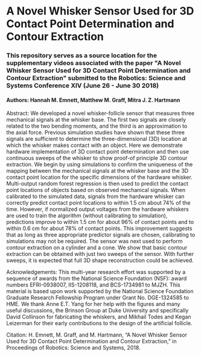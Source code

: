 # A Novel Whisker Sensor Used for 3D Contact Point Determination and Contour Extraction
### This repository serves as a source location for the supplementary videos associated with the paper "A Novel Whisker Sensor Used for 3D Contact Point Determination and Contour Extraction" submitted to the Robotics: Science and Systems Conference XIV (June 26 - June 30 2018)

#### Authors: Hannah M. Emnett, Matthew M. Graff, Mitra J. Z. Hartmann

Abstract: We developed a novel whisker-follicle sensor that measures three mechanical signals at the whisker base. The first two signals are closely related to the two bending moments, and the third is an approximation to the axial force. Previous simulation studies have shown that these three signals are sufficient to determine the three-dimensional (3D) location at which the whisker makes contact with an object. Here we demonstrate hardware implementation of 3D contact point determination and then use continuous sweeps of the whisker to show proof-of principle 3D contour extraction. We begin by using simulations to confirm the uniqueness of the mapping between the mechanical signals at the whisker base and the 3D contact point location for the specific dimensions of the hardware whisker. Multi-output random forest regression is then used to predict the contact point locations of objects based on observed mechanical signals. When calibrated to the simulated data, signals from the hardware whisker can correctly predict contact point locations to within 1.5 cm about 74% of the time. However, if normalized output voltages from the hardware whiskers are used to train the algorithm (without calibrating to simulation), predictions improve to within 1.5 cm for about 96% of contact points and to within 0.6 cm for about 78% of contact points. This improvement suggests that as long as three appropriate predictor signals are chosen, calibrating to simulations may not be required. The sensor was next used to perform contour extraction on a cylinder and a cone. We show that basic contour extraction can be obtained with just two sweeps of the sensor. With further sweeps, it is expected that full 3D shape reconstruction could be achieved.

Acknowledgements: This multi-year research effort was supported by a sequence of awards from the National Science Foundation (NSF): award numbers EFRI-0938007, IIS-1208118, and BCS-1734981 to MJZH. This material is based upon work supported by the National Science Foundation Graduate Research Fellowship Program under Grant No. DGE-1324585 to HME. We thank Anne E.T. Yang for her help with the figures and many useful discussions, the Brinson Group at Duke University and specifically David Collinson for fabricating the whiskers, and Mikhail Todes and Kegan Leizerman for their early contributions to the design of the artificial follicle.

Citation: H. Emnett, M. Graff, and M. Hartmann, “A Novel Whisker Sensor Used for 3D Contact Point Determination and Contour Extraction,” in Proceedings of Robotics: Science and Systems, 2018.
